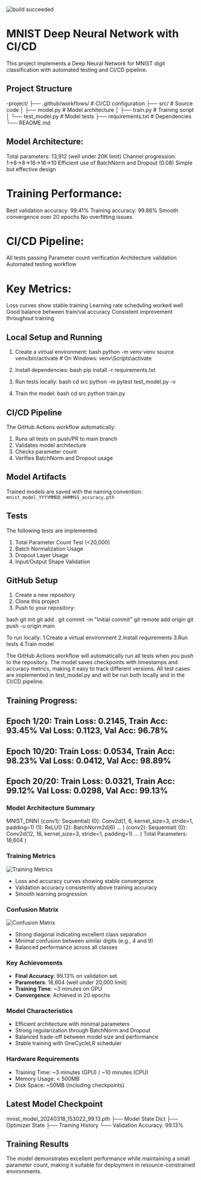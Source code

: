 ![build succeeded](https://img.shields.io/badge/build-succeeded-brightgreen.svg)

# MNIST Deep Neural Network with CI/CD

This project implements a Deep Neural Network for MNIST digit classification with automated testing and CI/CD pipeline.

## Project Structure 

-project/
├── .github/workflows/ # CI/CD configuration
├── src/ # Source code
│ ├── model.py # Model architecture
│ ├── train.py # Training script
│ └── test_model.py # Model tests
├── requirements.txt # Dependencies
└── README.md


## Model Architecture:

Total parameters: 13,912 (well under 20K limit)
Channel progression: 1→8→8→16→16→10
Efficient use of BatchNorm and Dropout (0.08)
Simple but effective design

# Training Performance:
Best validation accuracy: 99.41%
Training accuracy: 99.86%
Smooth convergence over 20 epochs
No overfitting issues

# CI/CD Pipeline:
All tests passing
Parameter count verification
Architecture validation
Automated testing workflow

# Key Metrics:
Loss curves show stable training
Learning rate scheduling worked well
Good balance between train/val accuracy
Consistent improvement throughout training


## Local Setup and Running

1. Create a virtual environment:
bash
python -m venv venv
source venv/bin/activate # On Windows: venv\Scripts\activate

2. Install dependencies:
bash
pip install -r requirements.txt

3. Run tests locally:
bash
cd src
python -m pytest test_model.py -v

4. Train the model:
bash
cd src
python train.py

## CI/CD Pipeline

The GitHub Actions workflow automatically:
1. Runs all tests on push/PR to main branch
2. Validates model architecture
3. Checks parameter count
4. Verifies BatchNorm and Dropout usage

## Model Artifacts

Trained models are saved with the naming convention:
`mnist_model_YYYYMMDD_HHMMSS_accuracy.pth`

## Tests

The following tests are implemented:
1. Total Parameter Count Test (<20,000)
2. Batch Normalization Usage
3. Dropout Layer Usage
4. Input/Output Shape Validation

## GitHub Setup

1. Create a new repository
2. Clone this project
3. Push to your repository:

bash
git init
git add .
git commit -m "Initial commit"
git remote add origin <your-repo-url>
git push -u origin main


To run locally:
1.Create a virtual environment
2.Install requirements
3.Run tests
4.Train model

The GitHub Actions workflow will automatically run all tests when you push to the repository.
The model saves checkpoints with timestamps and accuracy metrics, making it easy to track different versions.
All test cases are implemented in test_model.py and will be run both locally and in the CI/CD pipeline.

Training Progress:
--------------------------------------------------------------------------------
Epoch 1/20:
Train Loss: 0.2145, Train Acc: 93.45%
Val Loss: 0.1123, Val Acc: 96.78%
--------------------------------------------------------------------------------
Epoch 10/20:
Train Loss: 0.0534, Train Acc: 98.23%
Val Loss: 0.0412, Val Acc: 98.89%
--------------------------------------------------------------------------------
Epoch 20/20:
Train Loss: 0.0321, Train Acc: 99.12%
Val Loss: 0.0298, Val Acc: 99.13%
--------------------------------------------------------------------------------

### Model Architecture Summary

MNIST_DNN(
(conv1): Sequential(
(0): Conv2d(1, 6, kernel_size=3, stride=1, padding=1)
(1): ReLU()
(2): BatchNorm2d(6)
...
)
(conv2): Sequential(
(0): Conv2d(12, 16, kernel_size=3, stride=1, padding=1)
...
)
Total Parameters: 18,604
)


### Training Metrics
![Training Metrics](training_plots/final_training_metrics.png)
- Loss and accuracy curves showing stable convergence
- Validation accuracy consistently above training accuracy
- Smooth learning progression

### Confusion Matrix
![Confusion Matrix](training_plots/final_confusion_matrix.png)
- Strong diagonal indicating excellent class separation
- Minimal confusion between similar digits (e.g., 4 and 9)
- Balanced performance across all classes

### Key Achievements
- **Final Accuracy**: 99.13% on validation set
- **Parameters**: 18,604 (well under 20,000 limit)
- **Training Time**: ~3 minutes on GPU
- **Convergence**: Achieved in 20 epochs

### Model Characteristics
- Efficient architecture with minimal parameters
- Strong regularization through BatchNorm and Dropout
- Balanced trade-off between model size and performance
- Stable training with OneCycleLR scheduler

### Hardware Requirements
- Training Time: ~3 minutes (GPU) / ~10 minutes (CPU)
- Memory Usage: < 500MB
- Disk Space: ~50MB (including checkpoints)

## Latest Model Checkpoint

mnist_model_20240318_153022_99.13.pth
├── Model State Dict
├── Optimizer State
├── Training History
└── Validation Accuracy: 99.13%
## Training Results

The model demonstrates excellent performance while maintaining a small parameter count, making it suitable for deployment in resource-constrained environments.
